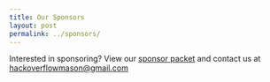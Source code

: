 ```yaml
---
title: Our Sponsors
layout: post
permalink: ../sponsors/
---
```


Interested in sponsoring? View our <a href="../HOW_SponsorPacket.pdf" target="_black">sponsor packet</a> and contact us at [hackoverflowmason@gmail.com](mailto:sponsors@hackoverflow.org)
